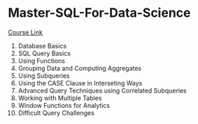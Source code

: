 # Master-SQL-For-Data-Science
[Course Link](https://www.udemy.com/course/master-sql-for-data-science/?couponCode=ST21MT61124)
1. Database Basics
2. SQL Query Basics
3. Using Functions
4. Grouping Data and Computing Aggregates
5. Using Subqueries
6. Using the CASE Clause in Interseting Ways
7. Advanced Query Techniques using Correlated Subqueries
8. Working with Multiple Tables
9. Window Functions for Analytics
10. Difficult Query Challenges

